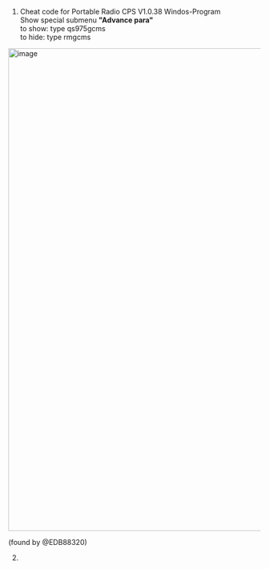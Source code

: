 1. Cheat code for Portable Radio CPS V1.0.38 Windos-Program<br>
Show special submenu **"Advance para"**<br>
to show: type qs975gcms<br>
to hide: type rmgcms<br>
<img width="965" alt="image" src="https://github.com/ludwich66/Quansheng_UV-K5_Wiki/assets/12202733/2c54d2ce-a1a3-4a2b-ba6d-d2002f0bcc1e">

(found by @EDB88320)

2. 


